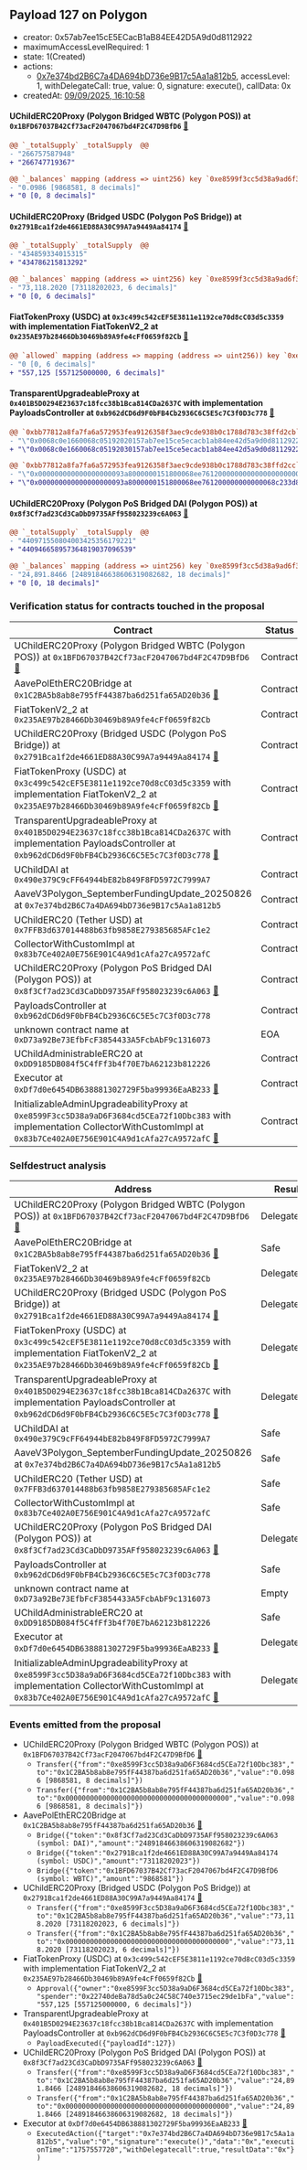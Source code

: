 ## Payload 127 on Polygon

- creator: 0x57ab7ee15cE5ECacB1aB84EE42D5A9d0d8112922
- maximumAccessLevelRequired: 1
- state: 1(Created)
- actions:
  - [0x7e374bd2B6C7a4DA694bD736e9B17c5Aa1a812b5](https://polygonscan.com/tx/0x7e374bd2B6C7a4DA694bD736e9B17c5Aa1a812b5), accessLevel: 1, withDelegateCall: true, value: 0, signature: execute(), callData: 0x
- createdAt: [09/09/2025, 16:10:58](https://polygonscan.com/tx/0xb8c3e446fe1b00ea49dcbda93f305ed8a500b7cb539bf0b3bb5948639ec066ba)

#### UChildERC20Proxy (Polygon Bridged WBTC (Polygon POS)) at `0x1BFD67037B42Cf73acF2047067bd4F2C47D9BfD6` [:ghost:](https://github.com/bgd-labs/aave-address-book  "AaveV2Polygon.ASSETS.WBTC.UNDERLYING")

```diff
@@ `_totalSupply` _totalSupply  @@
- "266757587948"
+ "266747719367"

@@ `_balances` mapping (address => uint256) key `0xe8599f3cc5d38a9ad6f3684cd5cea72f10dbc383` @@
- "0.0986 [9868581, 8 decimals]"
+ "0 [0, 8 decimals]"

```
#### UChildERC20Proxy (Bridged USDC (Polygon PoS Bridge)) at `0x2791Bca1f2de4661ED88A30C99A7a9449Aa84174` [:ghost:](https://github.com/bgd-labs/aave-address-book  "AaveV2Polygon.ASSETS.USDC.UNDERLYING")

```diff
@@ `_totalSupply` _totalSupply  @@
- "434859334015315"
+ "434786215813292"

@@ `_balances` mapping (address => uint256) key `0xe8599f3cc5d38a9ad6f3684cd5cea72f10dbc383` @@
- "73,118.2020 [73118202023, 6 decimals]"
+ "0 [0, 6 decimals]"

```
#### FiatTokenProxy (USDC) at `0x3c499c542cEF5E3811e1192ce70d8cC03d5c3359` with implementation FiatTokenV2_2 at `0x235AE97b28466Db30469b89A9fe4cFf0659f82Cb` [:ghost:](https://github.com/bgd-labs/aave-address-book  "AaveV3Polygon.ASSETS.USDCn.UNDERLYING")

```diff
@@ `allowed` mapping (address => mapping (address => uint256)) key `0xe8599f3cc5d38a9ad6f3684cd5cea72f10dbc383`.0x22740deba78d5a0c24c58c740e3715ec29de1bfa @@
- "0 [0, 6 decimals]"
+ "557,125 [557125000000, 6 decimals]"

```
#### TransparentUpgradeableProxy at `0x401B5D0294E23637c18fcc38b1Bca814CDa2637C` with implementation PayloadsController at `0xb962dCD6d9F0bFB4Cb2936C6C5E5c7C3f0D3c778` [:ghost:](https://github.com/bgd-labs/aave-address-book  "GovernanceV3Polygon.PAYLOADS_CONTROLLER")

```diff
@@ `0xbb77812a8fa7fa6a572953fea9126358f3aec9cde938b0c1788d783c38ffd2cb` raw  @@
- "\"0x0068c0e1660068c05192020157ab7ee15ce5ecacb1ab84ee42d5a9d0d8112922\""
+ "\"0x0068c0e1660068c05192030157ab7ee15ce5ecacb1ab84ee42d5a9d0d8112922\""

@@ `0xbb77812a8fa7fa6a572953fea9126358f3aec9cde938b0c1788d783c38ffd2cc` raw  @@
- "\"0x000000000000000000093a8000000151800068ee761200000000000000000000\""
+ "\"0x000000000000000000093a8000000151800068ee761200000000000068c233d8\""

```
#### UChildERC20Proxy (Polygon PoS Bridged DAI (Polygon POS)) at `0x8f3Cf7ad23Cd3CaDbD9735AFf958023239c6A063` [:ghost:](https://github.com/bgd-labs/aave-address-book  "AaveV2Polygon.ASSETS.DAI.UNDERLYING")

```diff
@@ `_totalSupply` _totalSupply  @@
- "440971550804003425356179221"
+ "440946658957364819037096539"

@@ `_balances` mapping (address => uint256) key `0xe8599f3cc5d38a9ad6f3684cd5cea72f10dbc383` @@
- "24,891.8466 [24891846638606319082682, 18 decimals]"
+ "0 [0, 18 decimals]"

```
### Verification status for contracts touched in the proposal

| Contract | Status |
|---------|------------|
| UChildERC20Proxy (Polygon Bridged WBTC (Polygon POS)) at `0x1BFD67037B42Cf73acF2047067bd4F2C47D9BfD6` [:ghost:](https://github.com/bgd-labs/aave-address-book  "AaveV2Polygon.ASSETS.WBTC.UNDERLYING") | Contract |
| AavePolEthERC20Bridge at `0x1C2BA5b8ab8e795fF44387ba6d251fa65AD20b36` [:ghost:](https://github.com/bgd-labs/aave-address-book  "MiscPolygon.AAVE_POL_ETH_BRIDGE") | Contract |
| FiatTokenV2_2 at `0x235AE97b28466Db30469b89A9fe4cFf0659f82Cb` | Contract |
| UChildERC20Proxy (Bridged USDC (Polygon PoS Bridge)) at `0x2791Bca1f2de4661ED88A30C99A7a9449Aa84174` [:ghost:](https://github.com/bgd-labs/aave-address-book  "AaveV2Polygon.ASSETS.USDC.UNDERLYING") | Contract |
| FiatTokenProxy (USDC) at `0x3c499c542cEF5E3811e1192ce70d8cC03d5c3359` with implementation FiatTokenV2_2 at `0x235AE97b28466Db30469b89A9fe4cFf0659f82Cb` [:ghost:](https://github.com/bgd-labs/aave-address-book  "AaveV3Polygon.ASSETS.USDCn.UNDERLYING") | Contract |
| TransparentUpgradeableProxy at `0x401B5D0294E23637c18fcc38b1Bca814CDa2637C` with implementation PayloadsController at `0xb962dCD6d9F0bFB4Cb2936C6C5E5c7C3f0D3c778` [:ghost:](https://github.com/bgd-labs/aave-address-book  "GovernanceV3Polygon.PAYLOADS_CONTROLLER") | Contract |
| UChildDAI at `0x490e379C9cFF64944bE82b849F8FD5972C7999A7` | Contract |
| AaveV3Polygon_SeptemberFundingUpdate_20250826 at `0x7e374bd2B6C7a4DA694bD736e9B17c5Aa1a812b5` | Contract |
| UChildERC20 (Tether USD) at `0x7FFB3d637014488b63fb9858E279385685AFc1e2` | Contract |
| CollectorWithCustomImpl at `0x83b7Ce402A0E756E901C4A9d1cAfa27cA9572afC` | Contract |
| UChildERC20Proxy (Polygon PoS Bridged DAI (Polygon POS)) at `0x8f3Cf7ad23Cd3CaDbD9735AFf958023239c6A063` [:ghost:](https://github.com/bgd-labs/aave-address-book  "AaveV2Polygon.ASSETS.DAI.UNDERLYING") | Contract |
| PayloadsController at `0xb962dCD6d9F0bFB4Cb2936C6C5E5c7C3f0D3c778` | Contract |
| unknown contract name at `0xD73a92Be73EfbFcF3854433A5FcbAbF9c1316073` | EOA |
| UChildAdministrableERC20 at `0xDD9185DB084f5C4fFf3b4f70E7bA62123b812226` | Contract |
| Executor at `0xDf7d0e6454DB638881302729F5ba99936EaAB233` [:ghost:](https://github.com/bgd-labs/aave-address-book  "AaveV2Polygon.POOL_ADMIN") | Contract |
| InitializableAdminUpgradeabilityProxy at `0xe8599F3cc5D38a9aD6F3684cd5CEa72f10Dbc383` with implementation CollectorWithCustomImpl at `0x83b7Ce402A0E756E901C4A9d1cAfa27cA9572afC` [:ghost:](https://github.com/bgd-labs/aave-address-book  "AaveV2Polygon.COLLECTOR") | Contract |

### Selfdestruct analysis

| Address | Result |
|---------|------------|
| UChildERC20Proxy (Polygon Bridged WBTC (Polygon POS)) at `0x1BFD67037B42Cf73acF2047067bd4F2C47D9BfD6` [:ghost:](https://github.com/bgd-labs/aave-address-book  "AaveV2Polygon.ASSETS.WBTC.UNDERLYING") | DelegateCall |
| AavePolEthERC20Bridge at `0x1C2BA5b8ab8e795fF44387ba6d251fa65AD20b36` [:ghost:](https://github.com/bgd-labs/aave-address-book  "MiscPolygon.AAVE_POL_ETH_BRIDGE") | Safe |
| FiatTokenV2_2 at `0x235AE97b28466Db30469b89A9fe4cFf0659f82Cb` | DelegateCall |
| UChildERC20Proxy (Bridged USDC (Polygon PoS Bridge)) at `0x2791Bca1f2de4661ED88A30C99A7a9449Aa84174` [:ghost:](https://github.com/bgd-labs/aave-address-book  "AaveV2Polygon.ASSETS.USDC.UNDERLYING") | DelegateCall |
| FiatTokenProxy (USDC) at `0x3c499c542cEF5E3811e1192ce70d8cC03d5c3359` with implementation FiatTokenV2_2 at `0x235AE97b28466Db30469b89A9fe4cFf0659f82Cb` [:ghost:](https://github.com/bgd-labs/aave-address-book  "AaveV3Polygon.ASSETS.USDCn.UNDERLYING") | DelegateCall |
| TransparentUpgradeableProxy at `0x401B5D0294E23637c18fcc38b1Bca814CDa2637C` with implementation PayloadsController at `0xb962dCD6d9F0bFB4Cb2936C6C5E5c7C3f0D3c778` [:ghost:](https://github.com/bgd-labs/aave-address-book  "GovernanceV3Polygon.PAYLOADS_CONTROLLER") | DelegateCall |
| UChildDAI at `0x490e379C9cFF64944bE82b849F8FD5972C7999A7` | Safe |
| AaveV3Polygon_SeptemberFundingUpdate_20250826 at `0x7e374bd2B6C7a4DA694bD736e9B17c5Aa1a812b5` | Safe |
| UChildERC20 (Tether USD) at `0x7FFB3d637014488b63fb9858E279385685AFc1e2` | Safe |
| CollectorWithCustomImpl at `0x83b7Ce402A0E756E901C4A9d1cAfa27cA9572afC` | Safe |
| UChildERC20Proxy (Polygon PoS Bridged DAI (Polygon POS)) at `0x8f3Cf7ad23Cd3CaDbD9735AFf958023239c6A063` [:ghost:](https://github.com/bgd-labs/aave-address-book  "AaveV2Polygon.ASSETS.DAI.UNDERLYING") | DelegateCall |
| PayloadsController at `0xb962dCD6d9F0bFB4Cb2936C6C5E5c7C3f0D3c778` | Safe |
| unknown contract name at `0xD73a92Be73EfbFcF3854433A5FcbAbF9c1316073` | Empty |
| UChildAdministrableERC20 at `0xDD9185DB084f5C4fFf3b4f70E7bA62123b812226` | Safe |
| Executor at `0xDf7d0e6454DB638881302729F5ba99936EaAB233` [:ghost:](https://github.com/bgd-labs/aave-address-book  "AaveV2Polygon.POOL_ADMIN") | DelegateCall |
| InitializableAdminUpgradeabilityProxy at `0xe8599F3cc5D38a9aD6F3684cd5CEa72f10Dbc383` with implementation CollectorWithCustomImpl at `0x83b7Ce402A0E756E901C4A9d1cAfa27cA9572afC` [:ghost:](https://github.com/bgd-labs/aave-address-book  "AaveV2Polygon.COLLECTOR") | DelegateCall |

### Events emitted from the proposal

- UChildERC20Proxy (Polygon Bridged WBTC (Polygon POS)) at `0x1BFD67037B42Cf73acF2047067bd4F2C47D9BfD6` [:ghost:](https://github.com/bgd-labs/aave-address-book  "AaveV2Polygon.ASSETS.WBTC.UNDERLYING")
  - `Transfer({"from":"0xe8599F3cc5D38a9aD6F3684cd5CEa72f10Dbc383","to":"0x1C2BA5b8ab8e795fF44387ba6d251fa65AD20b36","value":"0.0986 [9868581, 8 decimals]"})`
  - `Transfer({"from":"0x1C2BA5b8ab8e795fF44387ba6d251fa65AD20b36","to":"0x0000000000000000000000000000000000000000","value":"0.0986 [9868581, 8 decimals]"})`
- AavePolEthERC20Bridge at `0x1C2BA5b8ab8e795fF44387ba6d251fa65AD20b36` [:ghost:](https://github.com/bgd-labs/aave-address-book  "MiscPolygon.AAVE_POL_ETH_BRIDGE")
  - `Bridge({"token":"0x8f3Cf7ad23Cd3CaDbD9735AFf958023239c6A063 (symbol: DAI)","amount":"24891846638606319082682"})`
  - `Bridge({"token":"0x2791Bca1f2de4661ED88A30C99A7a9449Aa84174 (symbol: USDC)","amount":"73118202023"})`
  - `Bridge({"token":"0x1BFD67037B42Cf73acF2047067bd4F2C47D9BfD6 (symbol: WBTC)","amount":"9868581"})`
- UChildERC20Proxy (Bridged USDC (Polygon PoS Bridge)) at `0x2791Bca1f2de4661ED88A30C99A7a9449Aa84174` [:ghost:](https://github.com/bgd-labs/aave-address-book  "AaveV2Polygon.ASSETS.USDC.UNDERLYING")
  - `Transfer({"from":"0xe8599F3cc5D38a9aD6F3684cd5CEa72f10Dbc383","to":"0x1C2BA5b8ab8e795fF44387ba6d251fa65AD20b36","value":"73,118.2020 [73118202023, 6 decimals]"})`
  - `Transfer({"from":"0x1C2BA5b8ab8e795fF44387ba6d251fa65AD20b36","to":"0x0000000000000000000000000000000000000000","value":"73,118.2020 [73118202023, 6 decimals]"})`
- FiatTokenProxy (USDC) at `0x3c499c542cEF5E3811e1192ce70d8cC03d5c3359` with implementation FiatTokenV2_2 at `0x235AE97b28466Db30469b89A9fe4cFf0659f82Cb` [:ghost:](https://github.com/bgd-labs/aave-address-book  "AaveV3Polygon.ASSETS.USDCn.UNDERLYING")
  - `Approval({"owner":"0xe8599F3cc5D38a9aD6F3684cd5CEa72f10Dbc383","spender":"0x22740deBa78d5a0c24C58C740e3715ec29de1bFa","value":"557,125 [557125000000, 6 decimals]"})`
- TransparentUpgradeableProxy at `0x401B5D0294E23637c18fcc38b1Bca814CDa2637C` with implementation PayloadsController at `0xb962dCD6d9F0bFB4Cb2936C6C5E5c7C3f0D3c778` [:ghost:](https://github.com/bgd-labs/aave-address-book  "GovernanceV3Polygon.PAYLOADS_CONTROLLER")
  - `PayloadExecuted({"payloadId":127})`
- UChildERC20Proxy (Polygon PoS Bridged DAI (Polygon POS)) at `0x8f3Cf7ad23Cd3CaDbD9735AFf958023239c6A063` [:ghost:](https://github.com/bgd-labs/aave-address-book  "AaveV2Polygon.ASSETS.DAI.UNDERLYING")
  - `Transfer({"from":"0xe8599F3cc5D38a9aD6F3684cd5CEa72f10Dbc383","to":"0x1C2BA5b8ab8e795fF44387ba6d251fa65AD20b36","value":"24,891.8466 [24891846638606319082682, 18 decimals]"})`
  - `Transfer({"from":"0x1C2BA5b8ab8e795fF44387ba6d251fa65AD20b36","to":"0x0000000000000000000000000000000000000000","value":"24,891.8466 [24891846638606319082682, 18 decimals]"})`
- Executor at `0xDf7d0e6454DB638881302729F5ba99936EaAB233` [:ghost:](https://github.com/bgd-labs/aave-address-book  "AaveV2Polygon.POOL_ADMIN")
  - `ExecutedAction({"target":"0x7e374bd2B6C7a4DA694bD736e9B17c5Aa1a812b5","value":"0","signature":"execute()","data":"0x","executionTime":"1757557720","withDelegatecall":true,"resultData":"0x"})`
